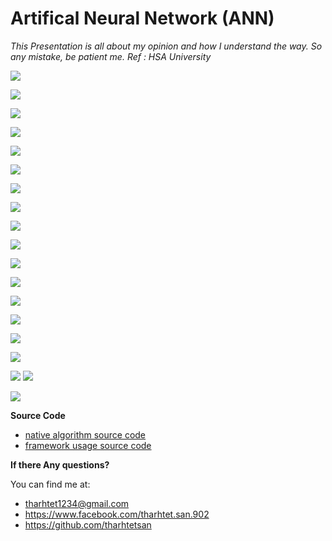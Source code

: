 # Artifical Neural Network (ANN)

*This Presentation is all about my opinion and how I understand the way.*
*So any mistake, be patient me.*
*Ref : HSA University* 

![](images\ds-0.PNG)

![](images\ds-1.PNG)

![](images/ds-2.PNG)

![](images/ds-3.PNG)

![](images/ds-4.PNG)

![](images/ds-5.PNG)

![](images/ds-6.PNG)

![](images/ds-7.PNG)

![](images/ds-8.png)

![](images/ds-9.PNG)

![](images/ds-10.PNG)

![](images/ds-11.PNG)

![](images/ds-12.png)

![](images/ds-13.PNG)

![](images/ds-14.png)

![](images/ds-15.PNG)

![](images/ds-16.PNG)
![](images/ds-17.PNG)

![](images/ds-18.PNG)

**Source Code**

- [native algorithm source code](https://github.com/tharhtetsan/zero_2_hero_python/blob/df95327f6f19d270ec97d8ed704843b78f495214/7_Deep_Learning/ANN/Native%20Simple%20Logistic%20Regression.ipynb)
- [framework usage source code](https://github.com/tharhtetsan/zero_2_hero_python/blob/df95327f6f19d270ec97d8ed704843b78f495214/7_Deep_Learning/ANN/tensorflow%20Simple%20Logistic%20Regression.ipynb)



**If there Any questions?**

You can find me at:

- tharhtet1234@gmail.com
- https://www.facebook.com/tharhtet.san.902
- https://github.com/tharhtetsan
